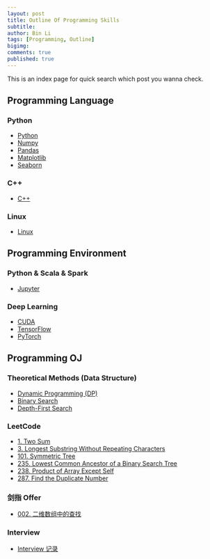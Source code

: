 ```yaml
---
layout: post
title: Outline Of Programming Skills
subtitle:
author: Bin Li
tags: [Programming, Outline]
bigimg: 
comments: true
published: true
---
```


This is an index page for quick search which post you wanna check.

## Programming Language
### Python
* [Python](https://binlidaily.github.io/2018-10-16-python/)
* [Numpy](https://binlidaily.github.io/2018-10-16-numpy/)
* [Pandas](https://binlidaily.github.io/2018-10-08-pandas/)
* [Matplotlib](https://binlidaily.github.io/2018-10-23-matplotlib/)
* [Seaborn](https://binlidaily.github.io/2018-10-12-seaborn/)

### C++
* [C++](https://binlidaily.github.io/2018-01-05-c-plus-plus)

### Linux
* [Linux](https://binlidaily.github.io/2018-01-05-Linux/)

## Programming Environment
### Python & Scala & Spark
* [Jupyter](https://binlidaily.github.io/2018-02-03-jupyter/)

### Deep Learning
* [CUDA](https://binlidaily.github.io/2018-02-15-cuda)
* [TensorFlow](https://binlidaily.github.io/2018-01-07-tensorflow/)
* [PyTorch](https://binlidaily.github.io/2019-04-01-pytorch/)

## Programming OJ
### Theoretical Methods (Data Structure)
* [Dynamic Programming (DP)](https://binlidaily.github.io/2019-02-25-dynamic-programming/)
* [Binary Search](https://binlidaily.github.io/2019-02-25-binary-search/)
* [Depth-First Search](https://binlidaily.github.io/2019-02-25-Depth-first-search/)

### LeetCode
* [1. Two Sum](https://binlidaily.github.io/2018-11-25-two-sum/)
* [3. Longest Substring Without Repeating Characters](https://binlidaily.github.io/2018-12-10-Longest-Substring-Without-Repeating-Characters/)
* [101. Symmetric Tree](https://binlidaily.github.io/2019-01-03-(101.)Symmetric-Tree/)
* [235. Lowest Common Ancestor of a Binary Search Tree](https://binlidaily.github.io/2018-12-30-Lowest-Common-Ancestor-of-a-Binary-Tree/)
* [238. Product of Array Except Self](https://binlidaily.github.io/2018-12-06-Product-of-Array-Except-Self/)
* [287. Find the Duplicate Number](https://binlidaily.github.io/2018-12-03-Find-the-Duplicate-Number/)

### 剑指 Offer
* [002. 二维数组中的查找](https://binlidaily.github.io/2019-02-25-(002.)-%E4%BA%8C%E7%BB%B4%E6%95%B0%E7%BB%84%E4%B8%AD%E7%9A%84%E6%9F%A5%E6%89%BE/)

### Interview
* [Interview 记录](https://binlidaily.github.io/2019-02-22-interview/)